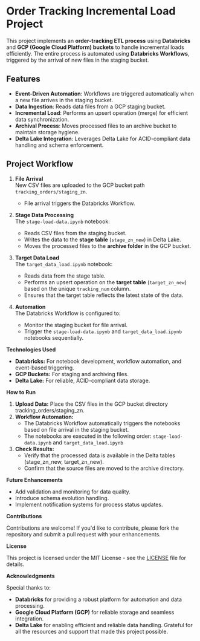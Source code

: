 # Order Tracking Incremental Load Project

This project implements an **order-tracking ETL process** using **Databricks** and **GCP (Google Cloud Platform) buckets** to handle incremental loads efficiently. The entire process is automated using **Databricks Workflows**, triggered by the arrival of new files in the staging bucket. 


## Features
- **Event-Driven Automation**: Workflows are triggered automatically when a new file arrives in the staging bucket.
- **Data Ingestion**: Reads data files from a GCP staging bucket.
- **Incremental Load**: Performs an upsert operation (merge) for efficient data synchronization.
- **Archival Process**: Moves processed files to an archive bucket to maintain storage hygiene.
- **Delta Lake Integration**: Leverages Delta Lake for ACID-compliant data handling and schema enforcement.


## Project Workflow

1. **File Arrival**  
   New CSV files are uploaded to the GCP bucket path `tracking_orders/staging_zn`.  
   - File arrival triggers the Databricks Workflow.

2. **Stage Data Processing**  
   The `stage-load-data.ipynb` notebook:  
   - Reads CSV files from the staging bucket.
   - Writes the data to the **stage table** (`stage_zn_new`) in Delta Lake.
   - Moves the processed files to the **archive folder** in the GCP bucket.

3. **Target Data Load**  
   The `target_data_load.ipynb` notebook:  
   - Reads data from the stage table.
   - Performs an upsert operation on the **target table** (`target_zn_new`) based on the unique `tracking_num` column.  
   - Ensures that the target table reflects the latest state of the data.

4. **Automation**  
   The Databricks Workflow is configured to:  
   - Monitor the staging bucket for file arrival.  
   - Trigger the `stage-load-data.ipynb` and `target_data_load.ipynb` notebooks sequentially.


**Technologies Used**
- **Databricks:** For notebook development, workflow automation, and event-based triggering.
- **GCP Buckets:** For staging and archiving files.
- **Delta Lake:** For reliable, ACID-compliant data storage.


**How to Run**
1. **Upload Data:** Place the CSV files in the GCP bucket directory tracking_orders/staging_zn.
2. **Workflow Automation:**
    - The Databricks Workflow automatically triggers the notebooks based on file arrival in the staging bucket.
    - The notebooks are executed in the following order: `stage-load-data.ipynb` and `target_data_load.ipynb`
3. **Check Results:**
    - Verify that the processed data is available in the Delta tables (stage_zn_new, target_zn_new).
    - Confirm that the source files are moved to the archive directory.


**Future Enhancements**
- Add validation and monitoring for data quality.
- Introduce schema evolution handling.
- Implement notification systems for process status updates.


**Contributions**

Contributions are welcome! If you'd like to contribute, please fork the repository and submit a pull request with your enhancements.


**License**

This project is licensed under the MIT License - see the [LICENSE](LICENSE) file for details.


**Acknowledgments**

Special thanks to:
- **Databricks** for providing a robust platform for automation and data processing.
- **Google Cloud Platform (GCP)** for reliable storage and seamless integration.
- **Delta Lake** for enabling efficient and reliable data handling.
Grateful for all the resources and support that made this project possible.

